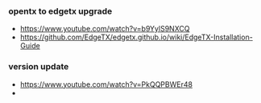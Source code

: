 

### opentx to edgetx upgrade
- https://www.youtube.com/watch?v=b9YylS9NXCQ
- https://github.com/EdgeTX/edgetx.github.io/wiki/EdgeTX-Installation-Guide

### version update
- https://www.youtube.com/watch?v=PkQQPBWEr48
- 
